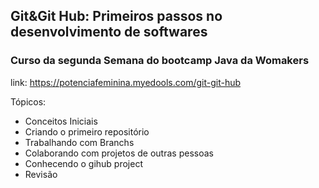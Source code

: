 ## Git&Git Hub: Primeiros passos no desenvolvimento de softwares
### Curso da segunda Semana do bootcamp Java da Womakers
link: https://potenciafeminina.myedools.com/git-git-hub

Tópicos:

 - Conceitos Iniciais
 - Criando o primeiro repositório
 - Trabalhando com Branchs
 - Colaborando com projetos de outras pessoas
 - Conhecendo o gihub project
 - Revisão
